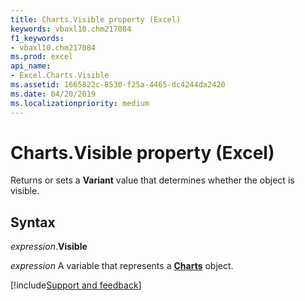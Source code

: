 ```yaml
---
title: Charts.Visible property (Excel)
keywords: vbaxl10.chm217084
f1_keywords:
- vbaxl10.chm217084
ms.prod: excel
api_name:
- Excel.Charts.Visible
ms.assetid: 1665822c-8530-f25a-4465-dc4244da2420
ms.date: 04/20/2019
ms.localizationpriority: medium
---
```



# Charts.Visible property (Excel)

Returns or sets a **Variant** value that determines whether the object is visible.


## Syntax

_expression_.**Visible**

_expression_ A variable that represents a **[Charts](Excel.Charts.md)** object.




[!include[Support and feedback](~/includes/feedback-boilerplate.md)]